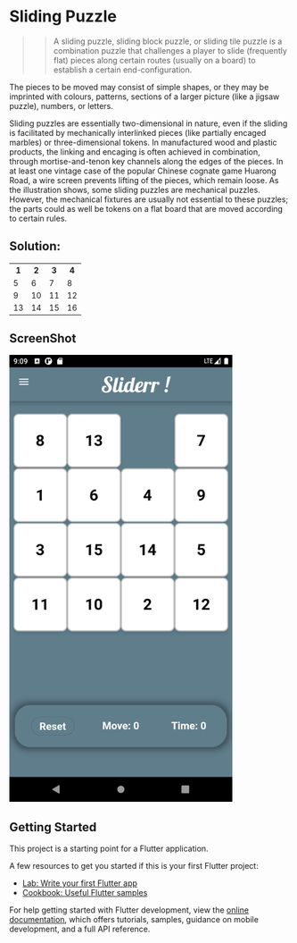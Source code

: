 # Sliding Puzzle

>> A sliding puzzle, sliding block puzzle, or sliding tile puzzle is a combination puzzle that challenges a player to slide (frequently flat) pieces along certain routes (usually on a board) to establish a certain end-configuration.
 
The pieces to be moved may consist of simple shapes, or they may be imprinted with colours, patterns, sections of a larger picture (like a jigsaw puzzle), numbers, or letters.

Sliding puzzles are essentially two-dimensional in nature, even if the sliding is facilitated by mechanically interlinked pieces (like partially encaged marbles) or three-dimensional tokens. In manufactured wood and plastic products, the linking and encaging is often achieved in combination, through mortise-and-tenon key channels along the edges of the pieces. In at least one vintage case of the popular Chinese cognate game Huarong Road, a wire screen prevents lifting of the pieces, which remain loose. As the illustration shows, some sliding puzzles are mechanical puzzles. However, the mechanical fixtures are usually not essential to these puzzles; the parts could as well be tokens on a flat board that are moved according to certain rules.

## Solution:

<Table>
        <tr>
            <th>1</th>
        <th>2</th>
        <th>3</th>
        <th>4</th>
        </tr>
        <tr>
            <td>5</td>
        <td>6</td>
        <td>7</td>
        <td>8</td>
        </tr>
        <tr>
            <td>9</td>
        <td>10</td>
        <td>11</td>
        <td>12</td>
        </tr>
        <tr>
            <td>13</td>
        <td>14</td>
        <td>15</td>
        <td>16</td>
        </tr>
</Table>

## ScreenShot

<img
      src="https://github.com/awes0m/glutter-fames/blob/main/sliding_puzzle/SCREENSHOTS/sliderGameScreenshot.png"
      alt="Screenshot of Sliderr"
      title="Sliderr !!"
      width="400px"
      height="auto"
    />

## Getting Started

This project is a starting point for a Flutter application.

A few resources to get you started if this is your first Flutter project:

- [Lab: Write your first Flutter app](https://docs.flutter.dev/get-started/codelab)
- [Cookbook: Useful Flutter samples](https://docs.flutter.dev/cookbook)

For help getting started with Flutter development, view the
[online documentation](https://docs.flutter.dev/), which offers tutorials,
samples, guidance on mobile development, and a full API reference.
